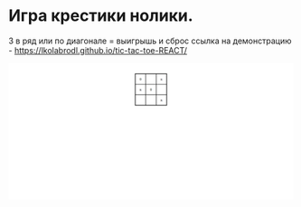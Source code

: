 # Игра крестики нолики.
3 в ряд или по диагонале  = выигрышь и сброс
ссылка на демонстрацию - https://lkolabrodl.github.io/tic-tac-toe-REACT/


![Alt text](https://raw.githubusercontent.com/lKolabrodl/ReactJS-Examples/master/Tic-Tac-Toe/Screenshot.png)
